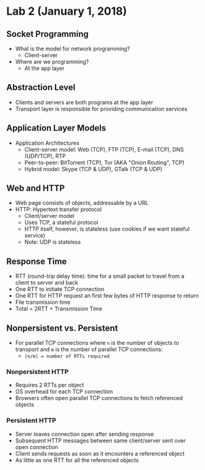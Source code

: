 # Lab 2 (January 1, 2018)
## Socket Programming
* What is the model for network programming? 
  * Client-server
* Where are we programming?
  * At the app layer
## Abstraction Level
* Clients and servers are both programs at the app layer
* Transport layer is responsible for providing communication services
## Application Layer Models
* Application Architectures
  * Client-server model: Web (TCP), FTP (TCP), E-mail (TCP), DNS (UDP/TCP), RTP
  * Peer-to-peer: BitTorrent (TCP), Tor (AKA "Onion Routing", TCP)
  * Hybrid model: Skype (TCP & UDP), GTalk (TCP & UDP)
## Web and HTTP
* Web page consists of objects, addressable by a URL
* HTTP: Hypertext transfer protocol
  * Client/server model
  * Uses TCP, a stateful protocol
  * HTTP itself, however, is stateless (use cookies if we want stateful service)
  * Note: UDP is stateless
## Response Time
* RTT (round-trip delay time): time for a small packet to travel from a client to server and back
* One RTT to initiate TCP connection
* One RTT for HTTP request an first few bytes of HTTP response to return
* File transmission time
* Total = 2RTT + Transmission Time
## Nonpersistent vs. Persistent
* For parallel TCP connections where `n` is the number of objects to transport and `m` is the number of parallel TCP connections:
  * `⌈n/m⌉ = number of RTTs required`
### Nonpersistent HTTP
* Requires 2 RTTs per object
* OS overhead for each TCP connection
* Browsers often open parallel TCP connections to fetch referenced objects
### Persistent HTTP
* Server leaves connection open after sending response
* Subsequent HTTP messages between same client/server sent over open connection
* Client sends requests as soon as it encounters a referenced object
* As little as one RTT for all the referenced objects
